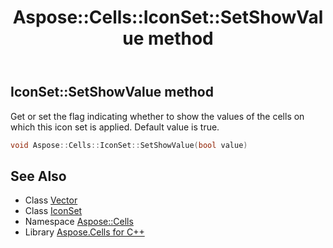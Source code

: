 ﻿---
title: Aspose::Cells::IconSet::SetShowValue method
linktitle: SetShowValue
second_title: Aspose.Cells for C++ API Reference
description: 'Aspose::Cells::IconSet::SetShowValue method. Get or set the flag indicating whether to show the values of the cells on which this icon set is applied. Default value is true in C++.'
type: docs
weight: 1200
url: /cpp/aspose.cells/iconset/setshowvalue/
---
## IconSet::SetShowValue method


Get or set the flag indicating whether to show the values of the cells on which this icon set is applied. Default value is true.

```cpp
void Aspose::Cells::IconSet::SetShowValue(bool value)
```

## See Also

* Class [Vector](../../vector/)
* Class [IconSet](../)
* Namespace [Aspose::Cells](../../)
* Library [Aspose.Cells for C++](../../../)
